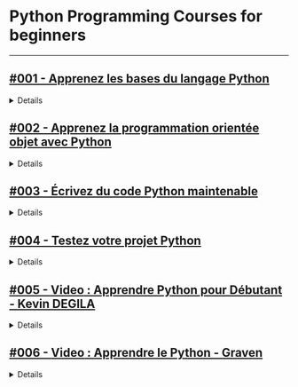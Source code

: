 # **Python Programming Courses for beginners**

---

## [#001 - Apprenez les bases du langage Python](https://openclassrooms.com/fr/courses/7168871-apprenez-les-bases-du-langage-python)

<details>
  <summary>Details</summary>
  
<h3><strong>PARTIE 1 :  Créez des données avec Python</strong></h3>
<ol>
  <li>Tirez un maximum de ce cours</li>
  <li>Installez votre environnement Python</li>
  <li>Lancez votre premier programme Python</li>
  <li>Enregistrez vos données avec des variables</li>
  <li>Classez des données avec les types de données</li>
  <li>Enregistrez des groupes de données avec les listes</li>
  <li>Enregistrez des données complexes avec des dictionnaires</li>
</ol>
<p><strong>Quiz : Créer des données avec Python</strong></p>

<h3><strong>PARTIE 2 : Gérez la logique du programme dans Python</strong></h3>
<ol>
  <li>Contrôlez le déroulement de votre programme avec des conditions</li>
  <li>Répétez des tâches facilement à l’aide de boucles</li>
  <li>Regroupez des tâches en utilisant des fonctions</li>
  <li>Écrivez du code en évitant les erreurs courantes</li>
</ol>
<p><strong>Quiz : Gérer la logique de programmation dans Python</strong></p>

<h3><strong>PARTIE 3 : Extrayez des données du web avec les packages Python</strong></h3>
<ol>
  <li>Importez des packages Python</li>
  <li>Extrayez et transformez des données avec l’extraction web</li>
  <li>Chargez des données avec Python</li>
  <li>Relevez les défis de l’extraction de données web</li>
</ol>
<p><strong>Quiz : Extraire des données du web avec Python et certains de ses packages</strong></p>

</details>

## [#002 - Apprenez la programmation orientée objet avec Python](https://openclassrooms.com/fr/courses/7150616-apprenez-la-programmation-orientee-objet-avec-python)

<details>
  <summary>Details</summary>
  Details
</details>

## [#003 - Écrivez du code Python maintenable](https://openclassrooms.com/fr/courses/7160741-ecrivez-du-code-python-maintenable)

<details>
  <summary>Details</summary>
  Details
</details>

## [#004 - Testez votre projet Python](https://openclassrooms.com/fr/courses/7155841-testez-votre-projet-python)

<details>
  <summary>Details</summary>
  Details
</details>

## [#005 - **Video** : Apprendre Python pour Débutant - Kevin DEGILA](https://www.youtube.com/playlist?list=PL049bGjkT7dLX7Cl1JGjYj9CA_X68MvXb)

<details>
  <summary>Details</summary>
  Details
</details>

## [#006 - **Video** : Apprendre le Python - Graven](https://www.youtube.com/playlist?list=PLMS9Cy4Enq5JmIZtKE5OHJCI3jZfpASbR)

<details>
  <summary>Details</summary>
  Details
</details>